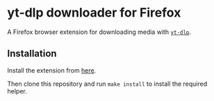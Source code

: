 # yt-dlp downloader for Firefox

A Firefox browser extension for downloading media with [`yt-dlp`](https://github.com/yt-dlp/yt-dlp).

## Installation

Install the extension from [here](https://addons.mozilla.org/en-US/firefox/addon/yt-dlp-downloader/).

Then clone this repository and run `make install` to install the required helper.
